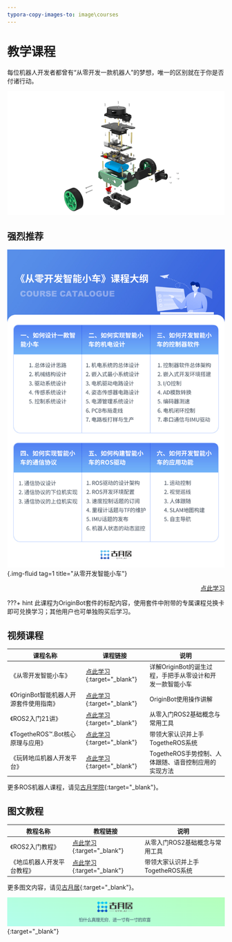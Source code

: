 ```yaml
---
typora-copy-images-to: image\courses
---
```


# **教学课程**

每位机器人开发者都曾有“从零开发一款机器人”的梦想，唯一的区别就在于你是否付诸行动。

![l8o7yytk09do](../assets/img/courses/l8o7yytk09do.png)

## **强烈推荐**

![l92ec0sd0mlx](../assets/img/courses/l92ec0sd0mlx.jpeg){.img-fluid tag=1 title="从零开发智能小车"}

<div style="text-align: right;">
    <a href="https://class.guyuehome.com/detail/p_6332a82ee4b0eca59c36826b/6" target="_blank" class="md-button md-button--primary">点此学习</a>
</div>

???+ hint
    此课程为OriginBot套件的标配内容，使用套件中附带的专属课程兑换卡即可兑换学习；其他用户也可单独购买后学习。



## **视频课程**

| 课程名称                                | 课程链接                                                     | 说明                                                      |
| --------------------------------------- | ------------------------------------------------------------ | --------------------------------------------------------- |
| 《从零开发智能小车》                    | [点此学习](https://class.guyuehome.com/detail/p_6332a82ee4b0eca59c36826b/6){:target="_blank"} | 详解OriginBot的诞生过程，手把手从零设计和开发一款智能小车 |
| 《OriginBot智能机器人开源套件使用指南》 | [点此学习](https://www.bilibili.com/video/BV1eg411a7A9/?spm_id_from=333.999.0.0&vd_source=c67aa749a53261eb7bdd22ba5b916d5f){:target="_blank"} | OriginBot使用操作讲解                                     |
| 《ROS2入门21讲》                        | [点此学习](https://class.guyuehome.com/detail/p_628f4288e4b01c509ab5bc7a/6){:target="_blank"} | 从零入门ROS2基础概念与常用工具                            |
| 《TogetheROS™.Bot核心原理与应用》           | [点此学习](https://class.guyuehome.com/search/TogetheROS){:target="_blank"} | 带领大家认识并上手TogetheROS系统                         |
| 《玩转地瓜机器人开发平台》            | [点此学习](https://developer.d-robotics.cc/coursecenter/){:target="_blank"} | TogetheROS手势控制、人体跟随、语音控制应用的实现方法     |



更多ROS机器人课程，请见[古月学院](https://class.guyuehome.com/){:target="_blank"}。



## **图文教程**

| 教程名称                     | 教程链接                                                  | 说明                              |
| ---------------------------- | --------------------------------------------------------- | --------------------------------- |
| 《ROS2入门教程》             | [点此学习](https://book.guyuehome.com/){:target="_blank"} | 从零入门ROS2基础概念与常用工具    |
| 《地瓜机器人开发平台教程》 | [点此学习](https://hhp.guyuehome.com/){:target="_blank"}  | 带领大家认识并上手TogetheROS系统 |



更多图文内容，请见[古月居](https://www.guyuehome.com/){:target="_blank"}。



[![图片1](../assets/img/footer.png)](https://www.guyuehome.com/){:target="_blank"}

